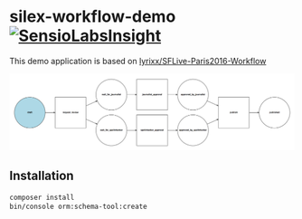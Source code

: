 # silex-workflow-demo [![SensioLabsInsight](https://insight.sensiolabs.com/projects/c7b71caa-7264-4e8b-85b2-879c675bde5f/mini.png)](https://insight.sensiolabs.com/projects/c7b71caa-7264-4e8b-85b2-879c675bde5f)

This demo application is based on [lyrixx/SFLive-Paris2016-Workflow](https://github.com/lyrixx/SFLive-Paris2016-Workflow)

[![silex-workflow-demo](https://github.com/angyvolin/silex-workflow-demo/blob/master/web/img/workflow.png)](http://silex-rowkflow-demo.herokuapp.com/)

Installation
------------

    composer install
    bin/console orm:schema-tool:create
